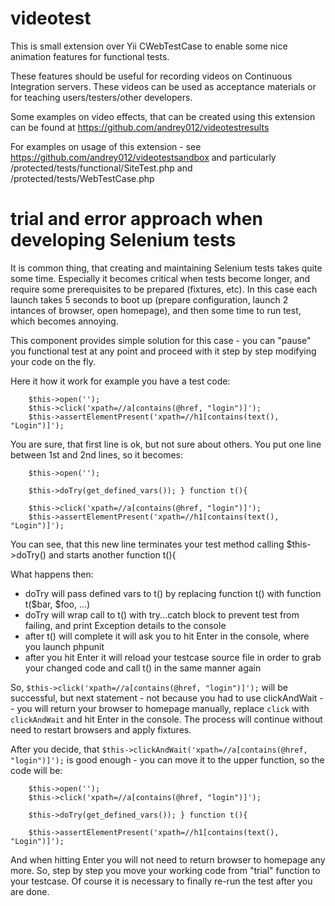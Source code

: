 # videotest

This is small extension over Yii CWebTestCase to enable some nice animation features for functional tests.

These features should be useful for recording videos on Continuous Integration servers. These videos can be used as acceptance materials or for teaching users/testers/other developers. 

Some examples on video effects, that can be created using this extension can be found at https://github.com/andrey012/videotestresults

For examples on usage of this extension - see https://github.com/andrey012/videotestsandbox and particularly /protected/tests/functional/SiteTest.php and /protected/tests/WebTestCase.php

# trial and error approach when developing Selenium tests

It is common thing, that creating and maintaining Selenium tests takes quite some time. Especially it becomes critical when tests become longer, and require some prerequisites to be prepared (fixtures, etc). In this case each launch takes 5 seconds to boot up (prepare configuration, launch 2 intances of browser, open homepage), and then some time to run test, which becomes annoying. 

This component provides simple solution for this case - you can "pause" you functional test at any point and proceed with it step by step modifying your code on the fly. 

Here it how it work for example you have a test code: 
```
    $this->open('');
    $this->click('xpath=//a[contains(@href, "login")]');
    $this->assertElementPresent('xpath=//h1[contains(text(), "Login")]');
```

You are sure, that first line is ok, but not sure about others. You put one line between 1st and 2nd lines, so it becomes: 

```
    $this->open('');
    
    $this->doTry(get_defined_vars()); } function t(){
    
    $this->click('xpath=//a[contains(@href, "login")]');
    $this->assertElementPresent('xpath=//h1[contains(text(), "Login")]');
```

You can see, that this new line terminates your test method calling $this->doTry() and starts another function t(){

What happens then: 
* doTry will pass defined vars to t() by replacing function t() with function t($bar, $foo, ...)
* doTry will wrap call to t() with try...catch block to prevent test from failing, and print Exception details to the console
* after t() will complete it will ask you to hit Enter in the console, where you launch phpunit
* after you hit Enter it will reload your testcase source file in order to grab your changed code and call t() in the same manner again

So, ```$this->click('xpath=//a[contains(@href, "login")]');``` will be successful, but next statement - not because you had to use clickAndWait -- you will return your browser to homepage manually, replace ```click``` with ```clickAndWait``` and hit Enter in the console. The process will continue without need to restart browsers and apply fixtures. 

After you decide, that ```$this->clickAndWait('xpath=//a[contains(@href, "login")]');``` is good enough - you can move it to the upper function, so the code will be: 


```
    $this->open('');
    $this->click('xpath=//a[contains(@href, "login")]');
    
    $this->doTry(get_defined_vars()); } function t(){
    
    $this->assertElementPresent('xpath=//h1[contains(text(), "Login")]');
```

And when hitting Enter you will not need to return browser to homepage any more. So, step by step you move your working code from "trial" function to your testcase. Of course it is necessary to finally re-run the test after you are done. 

